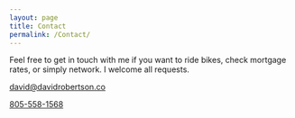 ```yaml
---
layout: page
title: Contact
permalink: /Contact/
---
```


Feel free to get in touch with me if you want to ride bikes, check mortgage rates, or simply network.  I welcome all requests.


[david@davidrobertson.co](mailto:david@davidrobertson.co)

<a href="tel:8055581568">805-558-1568</a>
